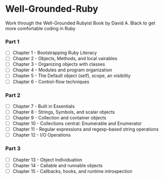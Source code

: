 # Well-Grounded-Ruby
Work through the Well-Grounded Rubyist Book by David A. Black to get more comfortable coding in Ruby



### Part 1
- [ ] Chapter 1 - Bootstrapping Ruby Literacy
- [ ] Chapter 2 - Objects, Methods, and local vairables  
- [ ] Chapter 3 - Organizing objects with classes 
- [ ] Chapter 4 - Modules and program organization
- [ ] Chapter 5 - The Default object (self), scope, an visibility
- [ ] Chapter 6 - Control-flow techniques 

### Part 2
- [ ] Chapter 7 - Built in Essentials
- [ ] Chapter 8 - Strings, Symbols, and scalar objects 
- [ ] Chapter 9 - Collection and container objects 
- [ ] Chapter 10 - Collections central: Enumerable and Enumerator 
- [ ] Chapter 11 - Regular expressions and regexp-based string operations 
- [ ] Chapter 12 - I/O Operations 

### Part 3
- [ ] Chapter 13 - Object Individuation 
- [ ] Chapter 14 - Callable and runnable objects 
- [ ] Chapter 15 - Callbacks, hooks, and runtime introspection 